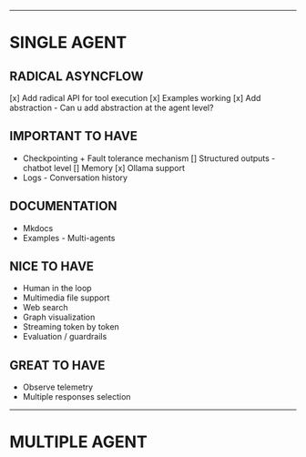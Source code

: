 

--------------

# SINGLE AGENT 

## RADICAL ASYNCFLOW
[x] Add radical API for tool execution
      [x] Examples working
      [x] Add abstraction
            - Can u add abstraction at the agent level?


## IMPORTANT TO HAVE
- Checkpointing + Fault tolerance mechanism 
[] Structured outputs - chatbot level
[] Memory 
[x] Ollama support
- Logs 
      - Conversation history

## DOCUMENTATION
- Mkdocs
- Examples 
      - Multi-agents 

## NICE TO HAVE
- Human in the loop
- Multimedia file support 
- Web search
- Graph visualization
- Streaming token by token
- Evaluation / guardrails

## GREAT TO HAVE
- Observe telemetry
- Multiple responses selection

----
# MULTIPLE AGENT 
